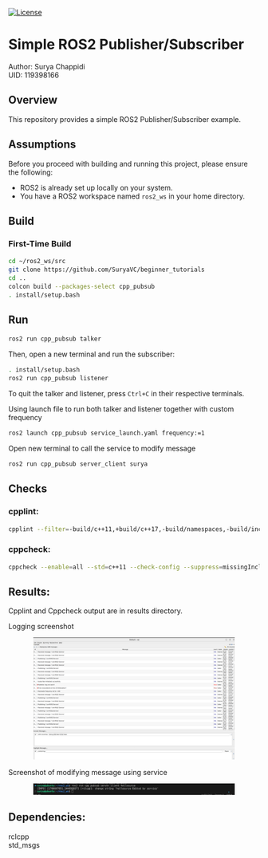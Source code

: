 [![License](https://img.shields.io/badge/License-Apache%202.0-blue.svg)](https://opensource.org/licenses/Apache-2.0)

# Simple ROS2 Publisher/Subscriber

Author: Surya Chappidi <br>
UID: 119398166

## Overview
This repository provides a simple ROS2 Publisher/Subscriber example.

## Assumptions
Before you proceed with building and running this project, please ensure the following:

- ROS2 is already set up locally on your system.
- You have a ROS2 workspace named `ros2_ws` in your home directory.

## Build
### First-Time Build

```bash
cd ~/ros2_ws/src
git clone https://github.com/SuryaVC/beginner_tutorials
cd ..
colcon build --packages-select cpp_pubsub
. install/setup.bash
```
## Run

```bash
ros2 run cpp_pubsub talker
```
Then, open a new terminal and run the subscriber:
```bash
. install/setup.bash
ros2 run cpp_pubsub listener
```

To quit the talker and listener, press `Ctrl+C` in their respective terminals.

Using launch file to run both talker and listener together with custom frequency
```bash
ros2 launch cpp_pubsub service_launch.yaml frequency:=1
```
Open new terminal to call the service to modify message
```bash
ros2 run cpp_pubsub server_client surya
```


## Checks
### cpplint:

```bash
cpplint --filter=-build/c++11,+build/c++17,-build/namespaces,-build/include_order $( find . -name *.cpp | grep -vE -e "^./build/" -e "^./vendor/" )
```

### cppcheck:
```bash
cppcheck --enable=all --std=c++11 --check-config --suppress=missingIncludeSystem $( find . -name *.cpp | grep -vE -e "^./build/" -e "^./vendor/" )
```

## Results:
Cpplint and Cppcheck output are in results directory.

Logging screenshot
<p align="center">
<img width="80%" alt="logs" src="cpp_pubsub/results/logging.png">
</p>

Screenshot of modifying message using service
<p align="center">
<img width="80%" alt="service" src="cpp_pubsub/results/message_update.png">
</p>


## Dependencies:
rclcpp <br>
std_msgs
